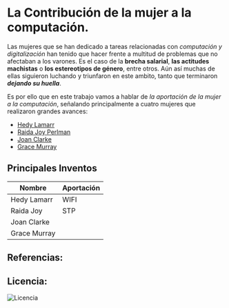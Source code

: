 # La Contribución de la mujer a la computación.

Las mujeres que se han dedicado a tareas relacionadas con *computación y digitalización* han tenido que hacer frente a multitud de problemas que no afectaban a los varones. Es el caso de la **brecha salarial**, **las actitudes machistas** o **los estereotipos de género**, entre otros.
Aún así muchas de ellas siguieron luchando y triunfaron en este ambito, tanto que terminaron ***dejando su huella***.
  
Es por ello que en este trabajo vamos a hablar de *la aportación de la mujer a la computación*, señalando principalmente a cuatro mujeres 
que realizaron grandes avances: 
  
  
- [Hedy Lamarr](modulo1/hedyLamarr.md)
- [Raida Joy Perlman](modulo2/raida.md)
- [Joan Clarke](modulo3/joan.md)
- [Grace Murray](modulo4/grace.md)

## Principales Inventos
    
  | Nombre       | Aportación |
  | ------------ | ---------- |
  | Hedy Lamarr  | WIFI       |
  | Raida Joy    | STP        |
  | Joan Clarke  |            |
  | Grace Murray |            |
  
## Referencias: 
  
  
## Licencia:
  
  
![Licencia](https://user-images.githubusercontent.com/114906778/194858223-9ee63382-2b98-4c63-b378-b70e1233e255.PNG)
